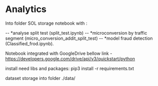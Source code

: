 # Analytics

Into folder SOL storage notebook with :

-- *analyse split test (split_test.ipynb)
-- *microconversion by traffic segment (micro_conversion_addit_split_test)
-- *model fraud detection (Classified_frod.ipynb).

Notebook integrated with GoogleDrive bellow link - https://developers.google.com/drive/api/v3/quickstart/python

install need libs and packages:
pip3 install -r requirements.txt

dataset storage into folder ./data/

